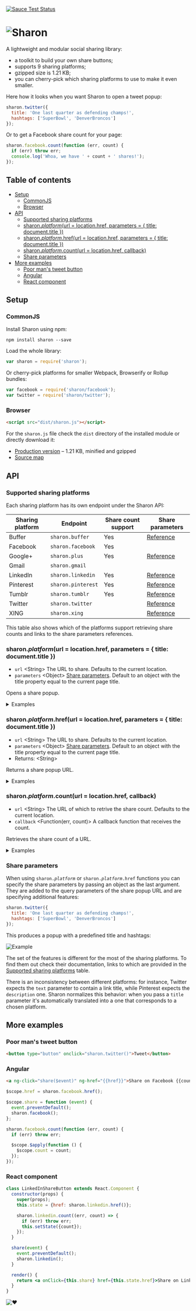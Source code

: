 [![Sauce Test Status][saucelabs-badge]][saucelabs]

# ![Sharon][media-sharon]

A lightweight and modular social sharing library:

- a toolkit to build your own share buttons;
- supports 9 sharing platforms;
- gzipped size is 1.21 KB;
- you can cherry-pick which sharing platforms to use to make it even smaller.

Here how it looks when you want Sharon to open a tweet popup:

```js
sharon.twitter({
  title: 'One last quarter as defending champs!',
  hashtags: ['SuperBowl', 'DenverBroncos']
});
```

Or to get a Facebook share count for your page:

```js
sharon.facebook.count(function (err, count) {
  if (err) throw err;
  console.log('Whoa, we have ' + count + ' shares!');
});
```

## Table of contents

- [Setup](#setup)
  - [CommonJS](#commonjs)
  - [Browser](#browser)
- [API](#api)
  - [Supported sharing platforms](#supported-sharing-platforms)
  - [sharon.*platform*(url = location.href, parameters = { title: document.title })](#sharonplatformurl--locationhref-parameters---title-documenttitle-)
  - [sharon.*platform*.href(url = location.href, parameters = { title: document.title })](#sharonplatformhrefurl--locationhref-parameters---title-documenttitle-)
  - [sharon.*platform*.count(url = location.href, callback)](#sharonplatformcounturl--locationhref-callback)
  - [Share parameters](#share-parameters)
- [More examples](#more-examples)
  - [Poor man&apos;s tweet button](#poor-mans-tweet-button)
  - [Angular](#angular)
  - [React component](#react-component)

## Setup

### CommonJS

Install Sharon using npm:

```
npm install sharon --save
```

Load the whole library:

```js
var sharon = require('sharon');
```

Or cherry-pick platforms for smaller Webpack, Browserify or Rollup bundles:

```js
var facebook = require('sharon/facebook');
var twitter = require('sharon/twitter');
```

### Browser

```html
<script src="dist/sharon.js"></script>
```

For the `sharon.js` file check the `dist` directory of the installed module or directly download it:

- [Production version][download] – 1.21 KB, minified and gzipped
- [Source map][download-map]

## API

### Supported sharing platforms

Each sharing platform has its own endpoint under the Sharon API:

| Sharing platform | Endpoint           | Share count support | Share parameters              |
|------------------|--------------------|---------------------|-------------------------------|
| Buffer           | `sharon.buffer`    | Yes                 | [Reference][params-buffer]    |
| Facebook         | `sharon.facebook`  | Yes                 |                               |
| Google+          | `sharon.plus`      | Yes                 | [Reference][params-plus]      |
| Gmail            | `sharon.gmail`     |                     |                               |
| LinkedIn         | `sharon.linkedin`  | Yes                 | [Reference][params-linkedin]  |
| Pinterest        | `sharon.pinterest` | Yes                 | [Reference][params-pinterest] |
| Tumblr           | `sharon.tumblr`    | Yes                 | [Reference][params-tumblr]    |
| Twitter          | `sharon.twitter`   |                     | [Reference][params-twitter]   |
| XING             | `sharon.xing`      |                     | [Reference][params-xing]      |

This table also shows which of the platforms support retrieving share counts and links to the share parameters references.

### sharon.*platform*(url = location.href, parameters = { title: document.title })

- `url` &lt;String&gt; The URL to share. Defaults to the current location.
- `parameters` &lt;Object&gt; [Share parameters](#share-parameters). Default to an object with the title property equal to the current page title.

Opens a share popup.

<details>
<summary>Examples</summary>
Share the current page:

```js
sharon.twitter();
```

With a custom title:

```js
sharon.twitter({title: 'Check it out'});
```

Share example.com:

```js
sharon.twitter('http://example.com');
```

Share example.com with a custom title:

```js
sharon.twitter('http://example.com', {title: 'Check it out'});
```
</details>

### sharon.*platform*.href(url = location.href, parameters = { title: document.title })

- `url` &lt;String&gt; The URL to share. Defaults to the current location.
- `parameters` &lt;Object&gt; [Share parameters](#share-parameters). Default to an object with the title property equal to the current page title.
- Returns: &lt;String&gt;

Returns a share popup URL.

<details>
<summary>Examples</summary>
Get the share popup URL for the current page:

```js
var link = sharon.twitter.href();
```

With a custom title:

```js
var link = sharon.twitter.href({title: 'Check it out'});
```

For example.com:

```js
var link = sharon.twitter.href('http://example.com');
```

For example.com with a custom title:

```js
var link = sharon.twitter.href('http://example.com', {title: 'Check it out'});
```
</details>


### sharon.*platform*.count(url = location.href, callback)

- `url` &lt;String&gt; The URL of which to retrive the share count. Defaults to the current location.
- `callback` &lt;Function(err, count)&gt; A callback function that receives the count.

Retrieves the share count of a URL.

<details>
<summary>Examples</summary>
Share count for the current page:

```js
sharon.facebook.count(function (err, count) {
  if (err) throw err;
  console.log(count);
});
```

For example.com:

```js
sharon.facebook.count('http://example.com', function (err, count) {
  if (err) throw err;
  console.log(count);
});
```
</details>


### Share parameters

When using <code>sharon.*platform*</code> or <code>sharon.*platform*.href</code> functions you can specify the share parameters by passing an object as the last argument. They are added to the query parameters of the share popup URL and are specifying additional features:

```js
sharon.twitter({
  title: 'One last quarter as defending champs!',
  hashtags: ['SuperBowl', 'DenverBroncos']
});
```

This produces a popup with a predefined title and hashtags:

![Example][media-example]

The set of the features is different for the most of the sharing platforms. To find them out check their documentation, links to which are provided in the [Supported sharing platforms](#supported-sharing-platforms) table.

There is an inconsistency between different platforms: for instance, Twitter expects the `text` parameter to contain a link title, while Pinterest expects the `description` one. Sharon normalizes this behavior: when you pass a `title` parameter it&apos;s automatically translated into a one that corresponds to a chosen platform.

## More examples

### Poor man&apos;s tweet button

```html
<button type="button" onclick="sharon.twitter()">Tweet</button>
```

### Angular

```html
<a ng-click="share($event)" ng-href="{{href}}">Share on Facebook {{count}}</a>
```

```js
$scope.href = sharon.facebook.href();

$scope.share = function (event) {
  event.preventDefault();
  sharon.facebook();
};

sharon.facebook.count(function (err, count) {
  if (err) throw err;

  $scope.$apply(function () {
    $scope.count = count;
  });
});
```

### React component

```jsx
class LinkedInShareButton extends React.Component {
  constructor(props) {
    super(props);
    this.state = {href: sharon.linkedin.href()};

    sharon.linkedin.count((err, count) => {
      if (err) throw err;
      this.setState({count});
    });
  }

  share(event) {
    event.preventDefault();
    sharon.linkedin();
  }

  render() {
    return <a onClick={this.share} href={this.state.href}>Share on LinkedIn {this.state.count}</a>;
  }
}
```

![:heart:][media-heart]

[download]: https://github.com/borodean/sharon/releases/download/1.1.0/sharon-1.1.0.min.js
[download-map]: https://github.com/borodean/sharon/releases/download/1.1.0/sharon-1.1.0.min.js.map
[media-example]: media/example.png
[media-heart]: https://cdn.rawgit.com/borodean/sharon/1.1.0/media/heart.svg
[media-sharon]: https://cdn.rawgit.com/borodean/sharon/1.1.0/media/sharon.svg
[params-buffer]: https://buffer.com/extras/button
[params-linkedin]: https://developer.linkedin.com/docs/share-on-linkedin
[params-pinterest]: https://developers.pinterest.com/docs/widgets/save
[params-plus]: https://developers.google.com/+/web/share/#sharelink-endpoint
[params-tumblr]: https://www.tumblr.com/docs/en/share_button
[params-twitter]: https://dev.twitter.com/web/tweet-button/web-intent
[params-xing]: https://dev.xing.com/plugins/share_button/docs
[saucelabs]: https://saucelabs.com/u/borodean-sharon
[saucelabs-badge]: https://saucelabs.com/browser-matrix/borodean-sharon.svg
